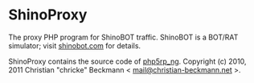 # ShinoProxy

The proxy PHP program for ShinoBOT traffic. ShinoBOT is a BOT/RAT simulator; visit [shinobot.com](http://shinobot.com/) for details.


ShinoProxy contains the source code of [php5rp_ng](https://github.com/chricke/php5rp_ng).
Copyright (c) 2010, 2011 Christian "chricke" Beckmann < mail@christian-beckmann.net >.
